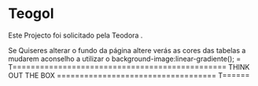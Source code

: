 # Teogol
Este Projecto foi solicitado pela Teodora .

Se Quiseres alterar o  fundo da página altere verás as cores das tabelas a mudarem
aconselho a utilizar o background-image:linear-gradiente();
  = T=============================================== THINK OUT THE BOX =================================== T======
